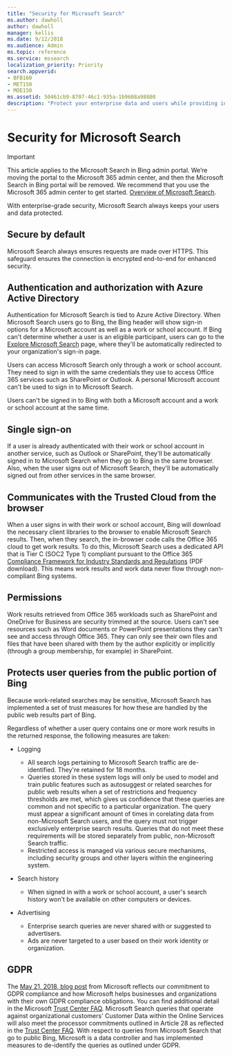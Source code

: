 ```yaml
---
title: "Security for Microsoft Search"
ms.author: dawholl
author: dawholl
manager: kellis
ms.date: 9/12/2018
ms.audience: Admin
ms.topic: reference
ms.service: mssearch
localization_priority: Priority
search.appverid:
- BFB160
- MET150
- MOE150
ms.assetid: 50461cb9-8707-46c1-935a-1b9608a98800
description: "Protect your enterprise data and users while providing information to authorized users with Microsoft Search"
---
```


# Security for Microsoft Search

> [!IMPORTANT]
> This article applies to the Microsoft Search in Bing admin portal. We’re moving the portal to the Microsoft 365 admin center, and then the Microsoft Search in Bing portal will be removed. We recommend that you use the Microsoft 365 admin center to get started. [Overview of Microsoft Search](overview-microsoft-search.md).

With enterprise-grade security, Microsoft Search always keeps your users and data protected.


## Secure by default

Microsoft Search always ensures requests are made over HTTPS. This safeguard ensures the connection is encrypted end-to-end for enhanced security.
  
## Authentication and authorization with Azure Active Directory

Authentication for Microsoft Search is tied to Azure Active Directory. When Microsoft Search users go to Bing, the Bing header will show sign-in options for a Microsoft account as well as a work or school account. If Bing can't determine whether a user is an eligible participant, users can go to the [Explore Microsoft Search](https://www.bing.com/business/explore) page, where they'll be automatically redirected to your organization's sign-in page.
  
Users can access Microsoft Search only through a work or school account. They need to sign in with the same credentials they use to access Office 365 services such as SharePoint or Outlook. A personal Microsoft account can't be used to sign in to Microsoft Search.
  
Users can't be signed in to Bing with both a Microsoft account and a work or school account at the same time.
  
## Single sign-on

If a user is already authenticated with their work or school account in another service, such as Outlook or SharePoint, they'll be automatically signed in to Microsoft Search when they go to Bing in the same browser. Also, when the user signs out of Microsoft Search, they'll be automatically signed out from other services in the same browser.
  
## Communicates with the Trusted Cloud from the browser

When a user signs in with their work or school account, Bing will download the necessary client libraries to the browser to enable Microsoft Search results. Then, when they search, the in-browser code calls the Office 365 cloud to get work results. To do this, Microsoft Search uses a dedicated API that is Tier C (SOC2 Type 1) compliant pursuant to the Office 365 [Compliance Framework for Industry Standards and Regulations](https://download.microsoft.com/download/B/2/7/B27B3EF3-8849-4C18-8BA4-5AD755728620/Compliance%20Framework_customer%20guidance.pdf) (PDF download). This means work results and work data never flow through non-compliant Bing systems. 
  
## Permissions

Work results retrieved from Office 365 workloads such as SharePoint and OneDrive for Business are security trimmed at the source. Users can't see resources such as Word documents or PowerPoint presentations they can't see and access through Office 365. They can only see their own files and files that have been shared with them by the author explicitly or implicitly (through a group membership, for example) in SharePoint.
  
## Protects user queries from the public portion of Bing

Because work-related searches may be sensitive, Microsoft Search has implemented a set of trust measures for how these are handled by the public web results part of Bing.
  
Regardless of whether a user query contains one or more work results in the returned response, the following measures are taken:
  
- Logging 
  - All search logs pertaining to Microsoft Search traffic are de-identified. They're retained for 18 months.
  - Queries stored in these system logs will only be used to model and train public features such as autosuggest or related searches for public web results when a set of restrictions and frequency thresholds are met, which gives us confidence that these queries are common and not specific to a particular organization. The query must appear a significant amount of times in corelating data from non-Microsoft Search users, and the query must not trigger exclusively enterprise search results. Queries that do not meet these requirements will be stored separately from public, non-Microsoft Search traffic.
  - Restricted access is managed via various secure mechanisms, including security groups and other layers within the engineering system.
- Search history    
  - When signed in with a work or school account, a user's search history won't be available on other computers or devices.
 
- Advertising   
  - Enterprise search queries are never shared with or suggested to advertisers.
  - Ads are never targeted to a user based on their work identity or organization.
    
## GDPR

The [May 21, 2018, blog post](https://blogs.microsoft.com/on-the-issues/2018/05/21/microsofts-commitment-to-gdpr-privacy-and-putting-customers-in-control-of-their-own-data/) from Microsoft reflects our commitment to GDPR compliance and how Microsoft helps businesses and organizations with their own GDPR compliance obligations. You can find additional detail in the Microsoft [Trust Center FAQ](https://www.microsoft.com/trustcenter/privacy/gdpr/gdpr-faqs). Microsoft Search queries that operate against organizational customers' Customer Data within the Online Services will also meet the processor commitments outlined in Article 28 as reflected in the [Trust Center FAQ](https://www.microsoft.com/trustcenter/privacy/gdpr/gdpr-faqs). With respect to queries from Microsoft Search that go to public Bing, Microsoft is a data controller and has implemented measures to de-identify the queries as outlined under GDPR.